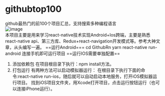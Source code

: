 # githubtop100
github最热门的前100个项目汇总，支持搜索多种编程语言</br>
![image](https://github.com/pangzaifei/githubtop100/blob/main/hultw-m5e49.gif)
</br>
本项目主要是用来学习react-native技术实现Android+Ios跨端，主要是熟悉react-native api、第三方库、Redux+react-navigation开发模式等。参考大神文章，从头编写一遍。
==运行Android===
cd GithubRn
yarn react-native run-android  连接手机即可运行项目
==运行IOS需要单独配置==
1. 添加依赖包
在项目根目录下执行：npm install方法。
2. 打包运行
有两种方法可以启动模拟器运行：
在根目录下执行下面的命令:react-native run-ios，随后就可以自动启动本地服务，打开iOS模拟器运行项目。
找到iOS项目文件夹，用Xcode打开项目，点击运行按钮运行（也可以连接iPhone运行）。

